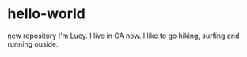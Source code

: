 # hello-world
new repository
I'm Lucy. I live in CA now.
I like to go hiking, surfing and running ouside.
